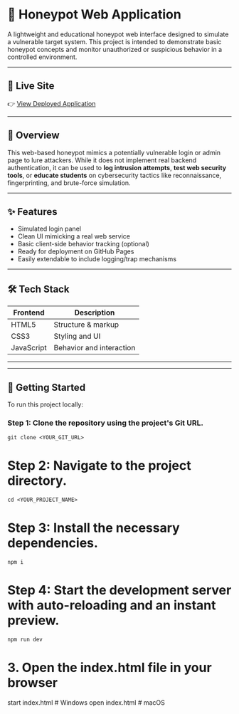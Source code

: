 # 🐝 Honeypot Web Application

A lightweight and educational honeypot web interface designed to simulate a vulnerable target system. This project is intended to demonstrate basic honeypot concepts and monitor unauthorized or suspicious behavior in a controlled environment.

---

## 📍 Live Site

👉 [View Deployed Application](https://honeypot-delta.vercel.app/)

---

## 📖 Overview

This web-based honeypot mimics a potentially vulnerable login or admin page to lure attackers. While it does not implement real backend authentication, it can be used to **log intrusion attempts**, **test web security tools**, or **educate students** on cybersecurity tactics like reconnaissance, fingerprinting, and brute-force simulation.

---

## ✨ Features

- Simulated login panel
- Clean UI mimicking a real web service
- Basic client-side behavior tracking (optional)
- Ready for deployment on GitHub Pages
- Easily extendable to include logging/trap mechanisms

---

## 🛠️ Tech Stack

| Frontend  | Description                |
|-----------|----------------------------|
| HTML5     | Structure & markup         |
| CSS3      | Styling and UI             |
| JavaScript| Behavior and interaction   |

---

---

## 🚀 Getting Started

To run this project locally:

### Step 1: Clone the repository using the project's Git URL.
    git clone <YOUR_GIT_URL>

# Step 2: Navigate to the project directory.
    cd <YOUR_PROJECT_NAME>

# Step 3: Install the necessary dependencies.
    npm i

# Step 4: Start the development server with auto-reloading and an instant preview.
    npm run dev

# 3. Open the index.html file in your browser
start index.html      # Windows
open index.html       # macOS


